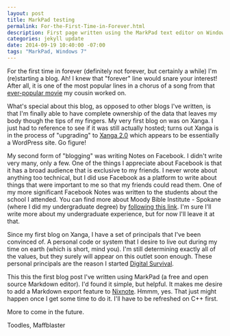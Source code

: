 ```yaml
---
layout: post
title: MarkPad testing
permalink: For-the-First-Time-in-Forever.html
description: First page written using the MarkPad text editor on Windows 7
categories: jekyll update
date: 2014-09-19 10:40:00 -07:00
tags: "MarkPad, Windows 7"
---
```


For the first time in forever (definitely not forever, but certainly a while) I'm (re)starting a blog. Ah! I knew that "forever" line would snare your interest! After all, it is one of the most popular lines in a chorus of a song from that [ever-popular movie](https://www.youtube.com/watch?v=cRzWbkLoH74) my cousin worked on.

What's special about this blog, as opposed to other blogs I've written, is that I'm finally able to have complete ownership of the data that leaves my body though the tips of my fingers. My very first blog on was on Xanga. I just had to reference to see if it was still actually hosted; turns out Xanga is in the process of "upgrading" to [Xanga 2.0](http://xanga.com/) which appears to be essentially a WordPress site. Go figure!

My second form of "blogging" was writing Notes on Facebook. I didn't write very many, only a few. One of the things I appreciate about Facebook is that it has a broad audience that is exclusive to my friends. I never wrote about anything too technical, but I did use Facebook as a platform to write about things that were important to me so that my friends could read them. One of my more significant Facebook Notes was written to the students about the school I attended. You can find more about Moody Bible Institute - Spokane (where I did my undergraduate degree) by [following this link](http://www.moody.edu/spokane/). I'm sure I'll write more about my undergraduate experience, but for now I'll leave it at that.

Since my first blog on Xanga, I have a set of principals that I've been convinced of. A personal code or system that I desire to live out during my time on earth (which is short, mind you). I'm still determining exactly all of the values, but they surely will appear on this outlet soon enough. These personal principals are the reason I started [Digital Survival](http://www.digitalsurvival.us/).

This this the first blog post I've written using MarkPad (a free and open source Markdown editor). I'd found it simple, but helpful. It makes me desire to add a Markdown export feature to [Nixnote](https://github.com/baumgarr/Nixnote2). Hmmm, yes. That just might happen once I get some time to do it. I'll have to be refreshed on C++ first.

More to come in the future.

Toodles,
Maffblaster